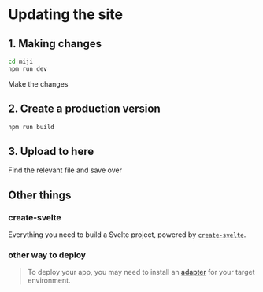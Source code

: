 # Updating the site

## 1. Making changes

```bash
cd miji
npm run dev
```

Make the changes

## 2. Create a production version

```bash
npm run build
```

## 3. Upload to here

Find the relevant file and save over


## Other things

### create-svelte
Everything you need to build a Svelte project, powered by [`create-svelte`](https://github.com/sveltejs/kit/tree/master/packages/create-svelte).

### other way to deploy
> To deploy your app, you may need to install an [adapter](https://kit.svelte.dev/docs/adapters) for your target environment.
